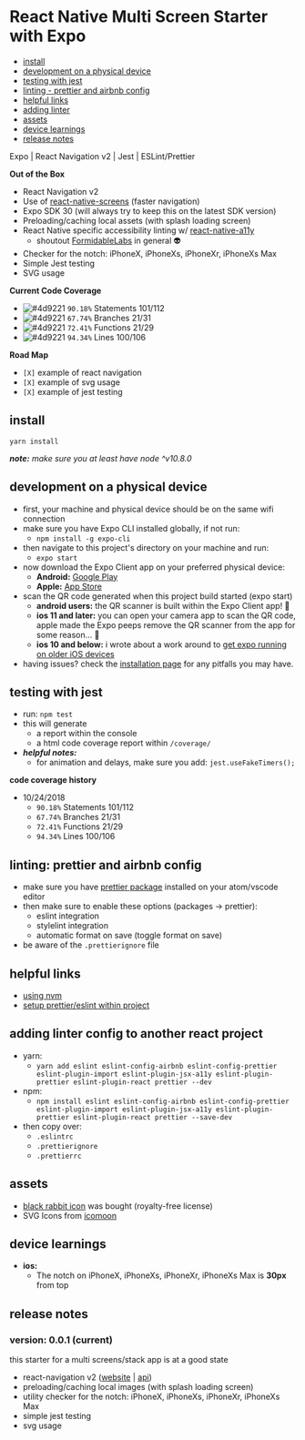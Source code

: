 # React Native Multi Screen Starter with Expo

- [install](#install)
- [development on a physical device](#development-on-a-physical-device)
- [testing with jest](#testing-with-jest)
- [linting - prettier and airbnb config](#linting-prettier-and-airbnb-config)
- [helpful links](#helpful-links)
- [adding linter](#adding-linter-config-to-another-react-project)
- [assets](#assets)
- [device learnings](#device-learnings)
- [release notes](#release-notes)

Expo | React Navigation v2 | Jest | ESLint/Prettier

**Out of the Box**

- React Navigation v2
- Use of [react-native-screens](https://github.com/kmagiera/react-native-screens) (faster navigation)
- Expo SDK 30 (will always try to keep this on the latest SDK version)
- Preloading/caching local assets (with splash loading screen)
- React Native specific accessibility linting w/ [react-native-a11y](https://github.com/FormidableLabs/eslint-plugin-react-native-a11y)
  - shoutout [FormidableLabs](https://github.com/FormidableLabs) in general 👽
- Checker for the notch: iPhoneX, iPhoneXs, iPhoneXr, iPhoneXs Max
- Simple Jest testing
- SVG usage

**Current Code Coverage**
- ![#4d9221](https://placehold.it/15/4d9221/000000?text=+) `90.18%` Statements 101/112
- ![#4d9221](https://placehold.it/15/4d9221/000000?text=+) `67.74%` Branches 21/31
- ![#4d9221](https://placehold.it/15/4d9221/000000?text=+) `72.41%` Functions 21/29
- ![#4d9221](https://placehold.it/15/4d9221/000000?text=+) `94.34%` Lines 100/106

**Road Map**
- `[X]` example of react navigation
- `[X]` example of svg usage
- `[X]` example of jest testing


## install
`yarn install`

***note:*** *make sure you at least have node ^v10.8.0*

## development on a physical device
- first, your machine and physical device should be on the same wifi connection
- make sure you have Expo CLI installed globally, if not run:
  - `npm install -g expo-cli`
- then navigate to this project's directory on your machine and run:
  - `expo start`
- now download the Expo Client app on your preferred physical device:
  - **Android:** [Google Play](https://play.google.com/store/apps/details?id=host.exp.exponent)
  - **Apple:** [App Store](https://itunes.apple.com/us/app/expo-client/id982107779)
- scan the QR code generated when this project build started (expo start)
  - **android users:** the QR scanner is built within the Expo Client app! 🤗
  - **ios 11 and later:** you can open your camera app to scan the QR code, apple made the Expo peeps remove the QR scanner from the app for some reason... 🤔
  - **ios 10 and below:** i wrote about a work around to [get expo running on older iOS devices](https://blog.calebnance.com/expo/getting-expo-to-work-on-older-iphones-with-no-qr-support.html)
- having issues? check the [installation page](https://docs.expo.io/versions/latest/introduction/installation) for any pitfalls you may have.

## testing with jest
- run: `npm test`
- this will generate
  - a report within the console
  - a html code coverage report within `/coverage/`
- ***helpful notes:***
  - for animation and delays, make sure you add: `jest.useFakeTimers();`

**code coverage history**
- 10/24/2018
  - `90.18%` Statements 101/112
  - `67.74%` Branches 21/31
  - `72.41%` Functions 21/29
  - `94.34%` Lines 100/106


## linting: prettier and airbnb config
- make sure you have [prettier package](https://atom.io/packages/prettier-atom) installed on your atom/vscode editor
- then make sure to enable these options (packages → prettier):
  - eslint integration
  - stylelint integration
  - automatic format on save (toggle format on save)
- be aware of the `.prettierignore` file

## helpful links
- [using nvm](https://davidwalsh.name/nvm)
- [setup prettier/eslint within project](https://blog.echobind.com/integrating-prettier-eslint-airbnb-style-guide-in-vscode-47f07b5d7d6a)

## adding linter config to another react project
- yarn:
  - `yarn add eslint eslint-config-airbnb eslint-config-prettier eslint-plugin-import eslint-plugin-jsx-a11y eslint-plugin-prettier eslint-plugin-react prettier --dev`
- npm:
  - `npm install eslint eslint-config-airbnb eslint-config-prettier eslint-plugin-import eslint-plugin-jsx-a11y eslint-plugin-prettier eslint-plugin-react prettier --save-dev`
- then copy over:
  - `.eslintrc`
  - `.prettierignore`
  - `.prettierrc`

## assets
- [black rabbit icon](https://thenounproject.com/search/?q=rabbit&i=1211060) was bought (royalty-free license)
- SVG Icons from [icomoon](https://icomoon.io)

## device learnings
- **ios:**
  - The notch on iPhoneX, iPhoneXs, iPhoneXr, iPhoneXs Max is **30px** from top

## release notes

### version: 0.0.1 (current)
this starter for a multi screens/stack app is at a good state

- react-navigation v2 ([website](https://reactnavigation.org) | [api](https://reactnavigation.org/docs/en/api-reference.html))
- preloading/caching local images (with splash loading screen)
- utility checker for the notch: iPhoneX, iPhoneXs, iPhoneXr, iPhoneXs Max
- simple jest testing
- svg usage
